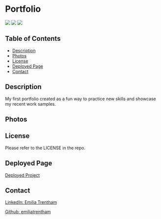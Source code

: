 # Portfolio

![](https://img.shields.io/badge/CSS-blue.svg)
![](https://img.shields.io/badge/HTML-orange.svg)
![](https://img.shields.io/badge/Flexbox-blue.svg)


## Table of Contents
* [Description](#description)
* [Photos](#photos)
* [License](#license)
* [Deployed Page](#deployed-page)
* [Contact](#contact)

## Description
My first portfolio created as a fun way to practice new skills and showcase my recent work samples.

## Photos
<!-- ![The Portfolio webpage includes a navigation bar, a header image, and cards with text and images.](project-screenshot.png) -->

## License
Please refer to the LICENSE in the repo.

## Deployed Page
<a href="https://emiliatrentham.github.io/portfolio/">Deployed Project</a>

## Contact
<a href="https://www.linkedin.com/in/emilia-trentham-987a59164/" >LinkedIn: Emilia Trentham</a>

<a href="https://github.com/emiliatrentham">Github: emiliatrentham</a>


